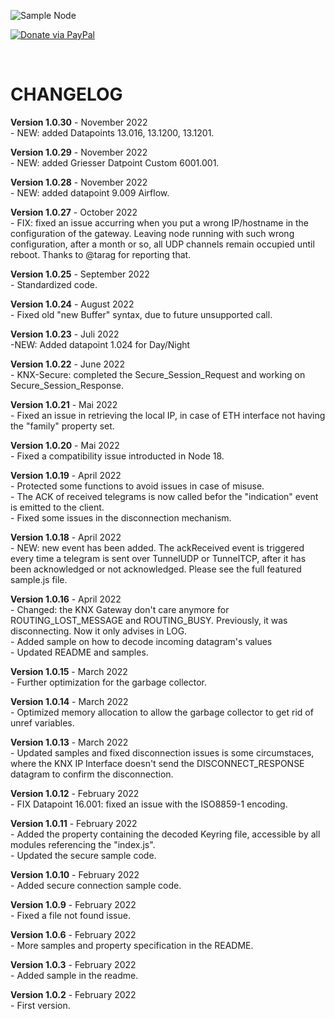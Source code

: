 ![Sample Node](img/logo.png)

[![Donate via PayPal](https://img.shields.io/badge/Donate-PayPal-blue.svg?style=flat-square)](https://www.paypal.me/techtoday) 

<br/>

# CHANGELOG

<p>
<b>Version 1.0.30</b> - November 2022<br/>
- NEW: added Datapoints 13.016, 13.1200, 13.1201.<br/>
</p>
<p>
<b>Version 1.0.29</b> - November 2022<br/>
- NEW: added Griesser Datpoint Custom 6001.001.<br/>
</p>
<p>
<b>Version 1.0.28</b> - November 2022<br/>
- NEW: added datapoint 9.009 Airflow.<br/>
</p>
<p>
<b>Version 1.0.27</b> - October 2022<br/>
- FIX: fixed an issue accurring when you put a wrong IP/hostname in the configuration of the gateway. Leaving node running with such wrong configuration, after a month or so, all UDP channels remain occupied until reboot. Thanks to @tarag for reporting that.<br/>
</p>
<p>
<b>Version 1.0.25</b> - September 2022<br/>
- Standardized code.<br/>
</p>
<p>
<b>Version 1.0.24</b> - August 2022<br/>
- Fixed old "new Buffer" syntax, due to future unsupported call.<br/>
</p>
<p>
<b>Version 1.0.23</b> - Juli 2022<br/>
-NEW: Added datapoint 1.024 for Day/Night<br/>
</p>
<p>
<b>Version 1.0.22</b> - June 2022<br/>
- KNX-Secure: completed the Secure_Session_Request and working on Secure_Session_Response.<br/>
</p>
<p>
<b>Version 1.0.21</b> - Mai 2022<br/>
- Fixed an issue in retrieving the local IP, in case of ETH interface not having the "family" property set.<br/>
</p>
<p>
<b>Version 1.0.20</b> - Mai 2022<br/>
- Fixed a compatibility issue introducted in Node 18.<br/>
</p>
<p>
<b>Version 1.0.19</b> - April 2022<br/>
- Protected some functions to avoid issues in case of misuse.<br/>
- The ACK of received telegrams is now called befor the "indication" event is emitted to the client.<br/>
- Fixed some issues in the disconnection mechanism.<br/>
</p>
<p>
<b>Version 1.0.18</b> - April 2022<br/>
- NEW: new event has been added. The ackReceived event is triggered every time a telegram is sent over TunnelUDP or TunnelTCP, after it has been acknowledged or not acknowledged. Please see the full featured sample.js file.<br/>
</p>
<p>
<b>Version 1.0.16</b> - April 2022<br/>
- Changed: the KNX Gateway don't care anymore for ROUTING_LOST_MESSAGE and ROUTING_BUSY. Previously, it was disconnecting. Now it only advises in LOG.<br/>
- Added sample on how to decode incoming datagram's values<br/>
- Updated README and samples.<br/>
</p>
<p>
<b>Version 1.0.15</b> - March 2022<br/>
- Further optimization for the garbage collector.<br/>
</p>
<p>
<b>Version 1.0.14</b> - March 2022<br/>
- Optimized memory allocation to allow the garbage collector to get rid of unref variables.<br/>
</p>
<p>
<b>Version 1.0.13</b> - March 2022<br/>
- Updated samples and fixed disconnection issues is some circumstaces, where the KNX IP Interface doesn't send the DISCONNECT_RESPONSE datagram to confirm the disconnection.<br/>
</p>
<p>
<b>Version 1.0.12</b> - February 2022<br/>
- FIX Datapoint 16.001: fixed an issue with the ISO8859-1 encoding.<br/>
</p>
<p>
<b>Version 1.0.11</b> - February 2022<br/>
- Added the property containing the decoded Keyring file, accessible by all modules referencing the "index.js".<br/>
- Updated the secure sample code.<br/>
</p>
<p>
<b>Version 1.0.10</b> - February 2022<br/>
- Added secure connection sample code.<br/>
</p>
<p>
<b>Version 1.0.9</b> - February 2022<br/>
- Fixed a file not found issue.<br/>
</p>
<p>
<b>Version 1.0.6</b> - February 2022<br/>
- More samples and property specification in the README.<br/>
</p>
<p>
<b>Version 1.0.3</b> - February 2022<br/>
- Added sample in the readme.<br/>
</p>
<p>
<b>Version 1.0.2</b> - February 2022<br/>
- First version.<br/>
</p>
